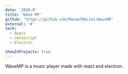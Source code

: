 ```yaml
---
date: '2020-9'
title: 'Wave MP'
github: 'https://github.com/ManuelMaciel/WaveMP'
external: '#'
tech:
  - React
  - Javascript
  - Electron

showInProjects: true
---
```


WaveMP is a music player made with react and electron.
